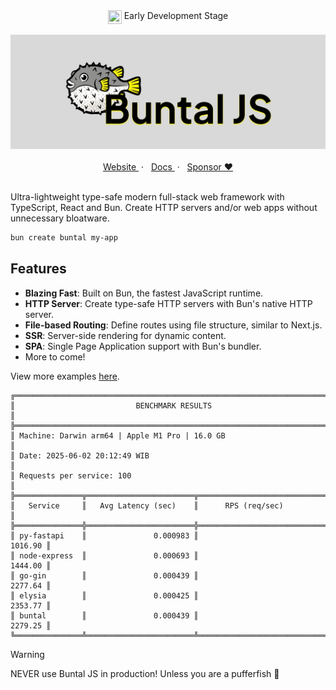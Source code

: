 <section align="center">
  <img align="top" src="https://media.tenor.com/yjOrdcOkLPUAAAAj/green-dot.gif" width="22px" height="22px" />
  <span>Early Development Stage</span>
<section>

<br/>

<section>
  <img src="https://github.com/mgilangjanuar/buntal/raw/main/banner.png" alt="Buntal JS"/>
</section>

<br/>

<section align="center">
  <a href="https://buntaljs.org" target="_blank">
    Website
  </a>
  <span> &nbsp;&middot; &nbsp;</span>
  <a href="https://buntaljs.org/docs" target="_blank">
    Docs
  </a>
  <span> &nbsp;&middot; &nbsp;</span>
  <a href="https://github.com/sponsors/mgilangjanuar" target="_blank">
    Sponsor &hearts;
  </a>
</section>

<br/>

<section align="left" markdown="1">
<p>Ultra-lightweight type-safe modern full-stack web framework with TypeScript, React and Bun. Create HTTP servers and/or web apps without unnecessary bloatware.</p>

```bash
bun create buntal my-app
```

## Features

- **Blazing Fast**: Built on Bun, the fastest JavaScript runtime.
- **HTTP Server**: Create type-safe HTTP servers with Bun's native HTTP server.
- **File-based Routing**: Define routes using file structure, similar to Next.js.
- **SSR**: Server-side rendering for dynamic content.
- **SPA**: Single Page Application support with Bun's bundler.
- More to come!

View more examples [here](/examples).

```
╔════════════════════════════════════════════════════════════════════════════╗
║                           BENCHMARK RESULTS                                ║
╠════════════════════════════════════════════════════════════════════════════╣
║ Machine: Darwin arm64 | Apple M1 Pro | 16.0 GB                             ║
║ Date: 2025-06-02 20:12:49 WIB                                              ║
║ Requests per service: 100                                                  ║
╠═══════════════╦════════════════════════╦═══════════════════════════════════╣
║   Service     ║   Avg Latency (sec)    ║      RPS (req/sec)                ║
╠═══════════════╬════════════════════════╬═══════════════════════════════════╣
║ py-fastapi    ║               0.000983 ║                           1016.90 ║
║ node-express  ║               0.000693 ║                           1444.00 ║
║ go-gin        ║               0.000439 ║                           2277.64 ║
║ elysia        ║               0.000425 ║                           2353.77 ║
║ buntal        ║               0.000439 ║                           2279.25 ║
╚═══════════════╩════════════════════════╩═══════════════════════════════════╝
```

> [!WARNING]
> NEVER use Buntal JS in production! Unless you are a pufferfish 🐡

</section>
